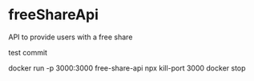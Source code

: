 # freeShareApi
API to provide users with a free share

test commit

docker run -p 3000:3000 free-share-api
npx kill-port 3000
docker stop
